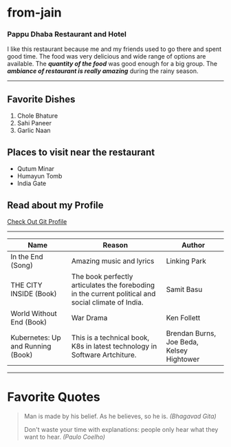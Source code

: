# from-jain

### Pappu Dhaba Restaurant and Hotel
I like this restaurant because me and my friends used to go there and spent good time. The food was very delicious and wide range of options are available. The ***quantity of the food*** was good enough for a big group. The ***ambiance of restaurant is really amazing*** during the rainy season.

---
## Favorite Dishes
1. Chole Bhature
2. Sahi Paneer
3. Garlic Naan

## Places to visit near the restaurant
* Qutum Minar
* Humayun Tomb
* India Gate

## Read about my Profile
[Check Out Git Profile](https://github.com/piyush-5651/from-jain/blob/main/MyMedia.md)

---
| Name | Reason | Author |
| ------------- | ------------- | -------- |
| In the End (Song)  | Amazing music and lyrics  | Linking Park |
| THE CITY INSIDE (Book)  | The book perfectly articulates the foreboding in the current political and social climate of India.  | Samit Basu |
| World Without End (Book)  | War Drama  | Ken Follett |
| Kubernetes: Up and Running (Book)  | This is a technical book, K8s in latest technology in Software Artchiture.  | Brendan Burns, Joe Beda, Kelsey Hightower |

---
# Favorite Quotes
> Man is made by his belief. As he believes, so he is. *(Bhagavad Gita)*
>
> Don't waste your time with explanations: people only hear what they want to hear. *(Paulo Coelho)*
